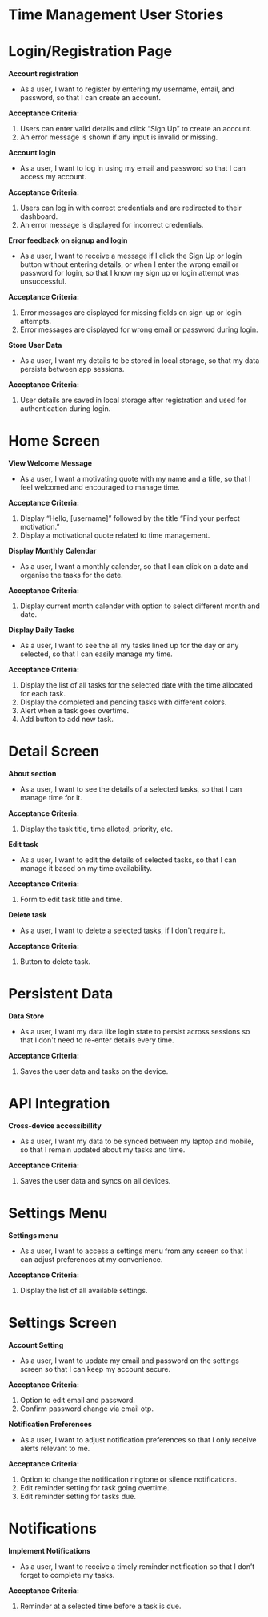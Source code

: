 # Time Management User Stories

# Login/Registration Page

**Account registration** 
- As a user, I want to register by entering my username, email, and password, so that I can create an account.

**Acceptance Criteria:**
1. Users can enter valid details and click “Sign Up” to create an account.
2. An error message is shown if any input is invalid or missing.

**Account login** 
- As a user, I want to log in using my email and password so that I can access my account.

**Acceptance Criteria:**
1. Users can log in with correct credentials and are redirected to their dashboard.
2. An error message is displayed for incorrect credentials.

**Error feedback on signup and login** 
- As a user, I want to receive a message if I click the Sign Up or login button without entering details, or when I enter the wrong email or password for login, so that I know my sign up or login attempt was unsuccessful.

**Acceptance Criteria:**
1. Error messages are displayed for missing fields on sign-up or login attempts.
2. Error messages are displayed for wrong email or password during login.

**Store User Data** 
- As a user, I want my details to be stored in local storage, so that my data persists between app sessions.

**Acceptance Criteria:**
1. User details are saved in local storage after registration and used for authentication during login.


# Home Screen

**View Welcome Message** 
- As a user, I want a motivating quote with my name and a title, so that I feel welcomed and encouraged to manage time.

**Acceptance Criteria:**
1. Display “Hello, [username]” followed by the title “Find your perfect motivation.”
2. Display a motivational quote related to time management.

**Display Monthly Calendar** 
- As a user, I want a monthly calender, so that I can click on a date and organise the tasks for the date.

**Acceptance Criteria:**
1. Display current month calender with option to select different month and date.

**Display Daily Tasks** 
- As a user, I want to see the all my tasks lined up for the day or any selected, so that I can easily manage my time.

**Acceptance Criteria:**
1. Display the list of all tasks for the selected date with the time allocated for each task.
2. Display the completed and pending tasks with different colors.
3. Alert when a task goes overtime.
4. Add button to add new task.

# Detail Screen

**About section** 
- As a user, I want to see the details of a selected tasks, so that I can manage time for it.

**Acceptance Criteria:**
1. Display the task title, time alloted, priority, etc.

**Edit task** 
- As a user, I want to edit the details of selected tasks, so that I can manage it based on my time availability.

**Acceptance Criteria:**
1. Form to edit task title and time.

**Delete task** 
- As a user, I want to delete a selected tasks, if I don't require it.

**Acceptance Criteria:**
1. Button to delete task.

# Persistent Data

**Data Store** 
- As a user, I want my data like login state to persist across sessions so that I don't need to re-enter details every time.

**Acceptance Criteria:**
1. Saves the user data and tasks on the device.

# API Integration

**Cross-device accessibillity** 
- As a user, I want my data to be synced between my laptop and mobile, so that I remain updated about my tasks and time.

**Acceptance Criteria:**
1. Saves the user data and syncs on all devices.

# Settings Menu

**Settings menu** 
- As a user, I want to access a settings menu from any screen so that I can adjust preferences at my convenience.

**Acceptance Criteria:**
1. Display the list of all available settings.

# Settings Screen

**Account Setting** 
- As a user, I want to update my email and password on the settings screen so that I can keep my account secure.

**Acceptance Criteria:**
1. Option to edit email and password.
2. Confirm password change via email otp.

**Notification Preferences** 
- As a user, I want to adjust notification preferences so that I only receive alerts relevant to me.

**Acceptance Criteria:**
1. Option to change the notification ringtone or silence notifications.
2. Edit reminder setting for task going overtime.
3. Edit reminder setting for tasks due.

# Notifications

**Implement Notifications** 
- As a user, I want to receive a timely reminder notification so that I don’t forget to complete my tasks.

**Acceptance Criteria:**
1. Reminder at a selected time before a task is due.



